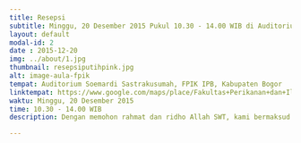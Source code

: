 ```yaml
---
title: Resepsi
subtitle: Minggu, 20 Desember 2015 Pukul 10.30 - 14.00 WIB di Auditorium Soemardi Sastrakusumah, FPIK IPB, Bogor
layout: default
modal-id: 2
date : 2015-12-20
img: ../about/1.jpg
thumbnail: resepsiputihpink.jpg
alt: image-aula-fpik
tempat: Auditorium Soemardi Sastrakusumah, FPIK IPB, Kabupaten Bogor
linktempat: https://www.google.com/maps/place/Fakultas+Perikanan+dan+Ilmu+Kelautan,+Institut+Pertanian+Bogor/@-6.5564229,106.7233579,17.25z
waktu: Minggu, 20 Desember 2015
time: 10.30 - 14.00 WIB
description: Dengan memohon rahmat dan ridho Allah SWT, kami bermaksud menyelenggarakan resepsi pernikahan putra-putri kami yang Insyaa Allah akan diselenggarakan pada hari <br/> Minggu, 20 Desember 2015 Pukul 10.30 s/d 14.00 WIB di Auditorium  Soemardi Sastrakusumah  Jl. Lingkar Akademik Fakultas Perikanan dan Ilmu Kelautan (FPIK) Kampus IPB Darmaga Bogor. Kesan yang mendalam akan terukir dihati kami, apabila Bapak/Ibu/Saudara/i berkenan hadir untuk memberikan do’a restu kepada kedua mempelai.

---
```

